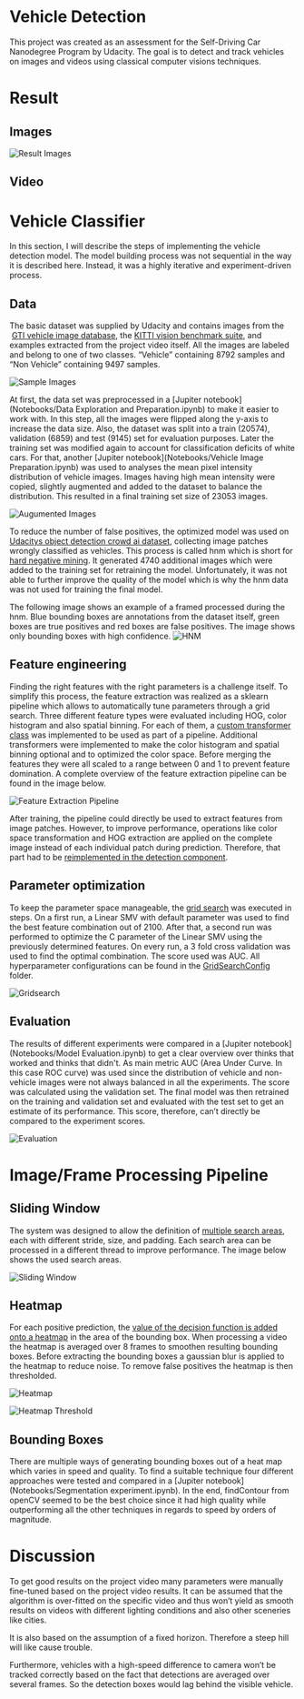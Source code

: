 # Vehicle Detection
This project was created as an assessment for the Self-Driving Car Nanodegree Program by Udacity. The goal is to detect and track vehicles on images and videos using classical computer visions techniques. 

# Result

## Images

![Result Images](output_images/result_images.png)

## Video

# Vehicle Classifier
In this section, I will describe the steps of implementing the vehicle detection model. The model building process was not sequential in the way it is described here. Instead, it was a highly iterative and experiment-driven process. 

## Data
The basic dataset was supplied by Udacity and contains images from the  [GTI vehicle image database](https://www.gti.ssr.upm.es/data/), the [KITTI vision benchmark suite](http://www.cvlibs.net/datasets/kitti/), and examples extracted from the project video itself. All the images are labeled and belong to one of two classes. “Vehicle” containing 8792 samples and “Non Vehicle” containing 9497 samples.

![Sample Images](output_images/dataset.png)

At first, the data set was preprocessed in a [Jupiter notebook](Notebooks/Data Exploration and Preparation.ipynb) to make it easier to work with. In this step, all the images were flipped along the y-axis to increase the data size. Also, the dataset was split into a train (20574), validation (6859) and test (9145) set for evaluation purposes.
Later the training set was modified again to account for classification deficits of white cars. For that, another [Jupiter notebook](Notebooks/Vehicle Image Preparation.ipynb) was used to analyses the mean pixel intensity distribution of vehicle images. Images having high mean intensity were copied, slightly augmented and added to the dataset to balance the distribution. This resulted in a final training set size of 23053 images.

![Augumented Images](output_images/augumented.png)

To reduce the number of false positives, the optimized model was used on [Udacitys object detection crowd ai dataset](https://github.com/udacity/self-driving-car/tree/master/annotations), collecting image patches wrongly classified as vehicles. This process is called hnm which is short for [hard negative mining](VehicleTracking/HardNegativeMining.py). It generated 4740 additional images which were added to the training set for retraining the model. Unfortunately, it was not able to further improve the quality of the model which is why the hnm data was not used for training the final model.

The following image shows an example of a framed processed during the hnm. Blue bounding boxes are annotations from the dataset itself, green boxes are true positives and red boxes are false positives. The image shows only bounding boxes with high confidence.
![HNM](output_images/neg_mining.jpeg)

## Feature engineering
Finding the right features with the right parameters is a challenge itself. To simplify this process, the feature extraction was realized as a sklearn pipeline which allows to automatically tune parameters through a grid search.  Three different feature types were evaluated including HOG, color histogram and also spatial binning. For each of them, a [custom transformer class](VehicleTracking/FeatureExtractionPipeline.py) was implemented to be used as part of a pipeline. Additional transformers were implemented to make the color histogram and spatial binning optional and to optimized the color space. Before merging the features they were all scaled to a range between 0 and 1 to prevent feature domination. A complete overview of the feature extraction pipeline can be found in the image below.

![Feature Extraction Pipeline](docs/FeatureExtraction.png)

After training, the pipeline could directly be used to extract features from image patches. However, to improve performance, operations like color space transformation and HOG extraction are applied on the complete image instead of each individual patch during prediction. Therefore, that part had to be [reimplemented in the detection component](VehicleTracking/CarDetector.py).

## Parameter optimization
To keep the parameter space manageable, the [grid search](VehicleTracking/TrainSVM.py) was executed in steps. On a first run, a Linear SMV with default parameter was used to find the best feature combination out of 2100. After that, a second run was performed to optimize the C parameter of the Linear SMV using the previously determined features. On every run, a 3 fold cross validation was used to find the optimal combination. The score used was AUC. All hyperparameter configurations can be found in the [GridSearchConfig](VehicleTracking/GridSearchConfig/) folder.

![Gridsearch](output_images/cv.jpg)

## Evaluation
The results of different experiments were compared in a [Jupiter notebook](Notebooks/Model Evaluation.ipynb) to get a clear overview over thinks that worked and thinks that didn't. As main metric AUC (Area Under Curve. In this case ROC curve) was used since the distribution of vehicle and non-vehicle images were not always balanced in all the experiments. The score was calculated using the validation set. The final model was then retrained on the training and validation set and evaluated with the test set to get an estimate of its performance.  This score, therefore, can’t directly be compared to the experiment scores.

![Evaluation](output_images/model_evaluation.png)

# Image/Frame Processing Pipeline
## Sliding Window
The system was designed to allow the definition of [multiple search areas](VehicleTracking/CarDetector.py), each with different stride, size, and padding. Each search area can be processed in a different thread to improve performance. The image below shows the used search areas.

![Sliding Window](output_images/windows_images.png)

## Heatmap
For each positive prediction, the [value of the decision function is added onto a heatmap](VehicleTracking/CarDetector.py) in the area of the bounding box. When processing a video the heatmap is averaged over 8 frames to smoothen resulting bounding boxes. Before extracting the bounding boxes a gaussian blur is applied to the heatmap to reduce noise. To remove false positives the heatmap is then thresholded.

![Heatmap](output_images/heat_images.png)

![Heatmap Threshold](output_images/thresh_heat_images.png)

## Bounding Boxes
There are multiple ways of generating bounding boxes out of a heat map which varies in speed and quality. To find a suitable technique four different approaches were tested and compared in a [Jupiter notebook](Notebooks/Segmentation experiment.ipynb). In the end, findContour from openCV seemed to be the best choice since it had high quality while outperforming all the other techniques in regards to speed by orders of magnitude.

# Discussion
To get good results on the project video many parameters were manually fine-tuned based on the project video results.  It can be assumed that the algorithm is over-fitted on the specific video and thus won’t yield as smooth results on videos with different lighting conditions and also other sceneries like cities.

It is also based on the assumption of a fixed horizon. Therefore a steep hill will like cause trouble.

Furthermore, vehicles with a high-speed difference to camera won’t be tracked correctly based on the fact that detections are averaged over several frames. So the detection boxes would lag behind the visible vehicle.
